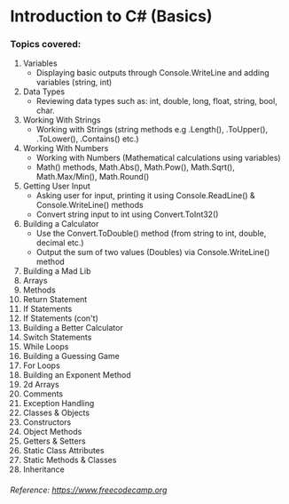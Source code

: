 # Introduction to C# (Basics)

### Topics covered:


1. Variables
    - Displaying basic outputs through Console.WriteLine and adding variables (string, int)
2. Data Types
    - Reviewing data types such as: int, double, long, float, string, bool, char.
3. Working With Strings
    - Working with Strings (string methods e.g .Length(), .ToUpper(), .ToLower(), .Contains() etc.)
4. Working With Numbers
    - Working with Numbers (Mathematical calculations using variables)
    - Math() methods, Math.Abs(), Math.Pow(), Math.Sqrt(), Math.Max/Min(), Math.Round()
5. Getting User Input
    - Asking user for input, printing it using Console.ReadLine() & Console.WriteLine() methods
    - Convert string input to int using Convert.ToInt32()
6. Building a Calculator
    - Use the Convert.ToDouble() method (from string to int, double, decimal etc.)
    - Output the sum of two values (Doubles) via Console.WriteLine() method
13. Building a Mad Lib
14. Arrays
15. Methods
16. Return Statement
17. If Statements
18. If Statements (con't)
19. Building a Better Calculator
20. Switch Statements
21. While Loops
22. Building a Guessing Game
23. For Loops
24. Building an Exponent Method
25. 2d Arrays
26. Comments
27. Exception Handling
28. Classes & Objects
29. Constructors
30. Object Methods
31. Getters & Setters
32. Static Class Attributes
33. Static Methods & Classes
34. Inheritance


###### *Reference: https://www.freecodecamp.org*
